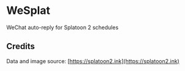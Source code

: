 # WeSplat
WeChat auto-reply for Splatoon 2 schedules

## Credits
Data and image source: [https://splatoon2.ink](https://splatoon2.ink)

